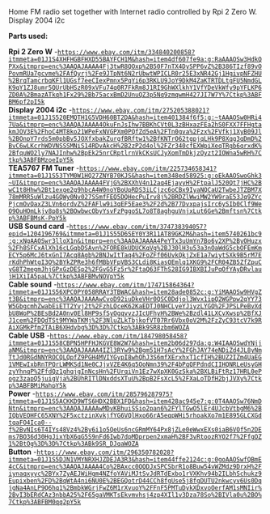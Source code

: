 Home FM radio set together with Internet radio controlled by Rpi 2 Zero W.
Display 2004 i2c

**Parts used:**

**Rpi 2 Zero W** -<code>https://www.ebay.com/itm/334840200858?itmmeta=01J1S4XHFHGBFHXD55BAYFCH1M&hash=item4df607fe9a:g:RaAAAOSw3HdkQPXx&itmprp=enc%3AAQAJAAAA4Fj3twR8QOxp%2B50F7nTX4DySPP6vZ%2B386TIzf89yOPovmRUa7gcvme%2FAfQyrj%2Fe9JTpNt6N2rUbwtWPICLR0r25E3xNR42Gj1HgivpNFZHU%2BrqTamcrbqKFl1UGsf7eeCIexPmnx5PqYi6p3RKLU9JoY9DkM4ZaKTRTDLtgFU5NmdGLK9qY1ZJ8umr5QUrUbHSzR09xVFu74q0R7FkRm8J1RI9GhWXlkhY1VfYDeVkWfy9pYFLKP6ZD0A%2BmazATkqh1Fx29%2Bb75acxBmD2UnuQZ3p5Nq9zmqwmH427JI7W7Y%7Ctkp%3ABFBM6pf2pI5k</code><br>
**Display 2004 i2c** -<code>https://www.ebay.com/itm/275205388021?itmmeta=01J1S520EMQTH1G5VDH60BT2DA&hash=item401384f6f5:g:~tAAAOSw0HRi47Ua&itmprp=enc%3AAQAJAAAA4OkuFnJsIhw7BBKhCVt0L3zBHxazFEa2hS0FXX7FFHgtakmJOV3E%2FhoC4MT8ko21WPeFxNVGPXm0PQfZd5eA%2FTn0gva%2Fzx%2FVfkj1XyB09Jl%2BOnpY7rds5m0pbBv5JOXfxbakZurgfBRftw1%2BfKNTrO62tgpjqLHk9P8Xqg3qDmD%2BvC6wLKcrhWDVNSSSMNiS14RDvAkcH%2B2zP2d4ol%2FZr340cfEXWpiXeqTRgb6qrxdK%2BfquWO2ly7NAJInhw%2BpEk25nrCRptlrnVkCKsUCJyXomTmDkjzOyzt2IOWna5wRH%7Ctkp%3ABFBMzoeIpY5k</code><br>
**TEA5767 FM Tuner** -<code>https://www.ebay.com/itm/225734658341?itmmeta=01J1S53TYM0W1HQ27ZNYB70KJS&hash=item348ed58925:g:oEkAAOSwoGhk3~UI&itmprp=enc%3AAQAJAAAA4FVjG%2BXXhV4n12aq4EjayyH%2FtpalJ520Qt7jHC%2BwC1t8Hhw%2Bt1exge2g9hbcA4W0noYBoUpRDS3iLCjzc6oCBx9IyaNQCaU2TwbeJTZBM7X78mMRR5uWlzu4GQWy0Nv027SSmfFEQ5DQHecPuIrv8j%2BRDZlWwiMW2YW9raE53Jq9ZYcPjcmOvQaxZ3LVn6ordvZ%2FAFlw9i3qEF5Eae3%2F2d%2B77DvxpajsIrc6ySIb0Clf9WeO9OuHOmLkjv8p8s%2BOwbwcObyYsvFzPggoSL7o8T8aghguVnjxLut6Ge%2Bmftsn%7Ctkp%3ABFBMsK-PpY5k</code><br>
**USB Sound card** -<code>https://www.ebay.com/itm/374738394057?epid=1204196769&itmmeta=01J1S55D6SEY0Y3R11AT89GK2M&hash=item5740261bc9:g:xNgAAOSwr3lloX1n&itmprp=enc%3AAQAJAAAA4PeYTx3uUmYn7Bo6y2XP%2ByOHuzx%2Fh8SFCxAlXh16cLGqbDSAvn%2FORE8kUDUCKqVg%2BJ30lH3u53a3nOaWdG5cbOFEmKmECY5p6McJ6txGnI7Acq8Agb%2BNJwItTaq4%2FoZFf06UvkQkjZxE1a7wiytSXk9B5rM7ErKdhPhWtgI3O%2BYkZPRe3h6fMBbVFpVBS3CLdi8KiasQEmlq1XKG9%2FCR04ZB5ZfZpuCyG8T2megmJhjGPxGzDESp2%2FGvG5Fz5r%2FtaQ63FThS28IG9IBXBIJuPqOfYAyDRvlaujH1XiIA5paL%7Ctkp%3ABFBMvNOVpY5k</code><br>
**Cable sound** -<code>https://www.ebay.com/itm/174715864364?itmmeta=01J1S56XPC0PY058RRAY3TBWAC&hash=item28ade0852c:g:YiMAAOSw9HVgZt3B&itmprp=enc%3AAQAJAAAAwCvoD92iuDkeVHr0QSC0Ddjol3Wvx1ipQ2WGPpw2qYY73W5GbgcmhZwabEiETT2Yvj2t%2FzhLQceK62KaEDTJ0NHCLyeYJiyzLYGQ%2FJPSLPeBvXdbU8WoP%2BEsBd2A0nv0El8HP9sfSyOgqvvzJIcUFhyH%2BWe%2Bzdl41LXCvXwsp%2BfXJJ1cem%2FDQdTSt9MYWaTKMj%2F3NluZLkTbjkofVT07Rr6Vbx0oV2M%2FzZyC93tcV7k9RAiXGMkPfm2TAiB6XHdvbg%3D%3D%7Ctkp%3ABk9SR8zbm6WOZA</code><br>
**Cable USB** -<code>https://www.ebay.com/itm/184798058458?itmmeta=01J1S58CBPN5HPFHJKGVE8W2W7&hash=item2b06d297da:g:W4IAAOSwdYNjjaNM&itmprp=enc%3AAQAJAAAA4IZl3RYw9%2Bgm51H7sAcY%2FGhJAY74eNDiZd4JL8yNmTtJd0RGdNNYROCQLQpfZ9PGH4MVIYGypI8whQhJ3S6mfXErxhxT1cfIH%2BUZ2IZm4UaEG1VMEwIxbRnTPQrLWMKSd1Ne0CJjvVZE4K6q5OoNmn39%2F4bPqQFPdndCIIHQNRLeUsyGHzyYhnqP%2FfdQz1ghqjgInNcsHn%2FUrqiVn1Ez7wXpXK0GzSka%2BXLBiFtRz17HRL0ePogz3zapQ5juigVja%2BUhRITlDNxddsXTuU%2BpB2FsXcL5%2FXaLoTDfH2bjJVXy%7Ctkp%3ABFBMiMahpY5k</code><br>
**Power** -<code>https://www.ebay.com/itm/285796287975?itmmeta=01J1S5ACKKD9WTS6HDX2BBX1FD&hash=item428ac945e7:g:0T4AAOSw76NmDNtn&itmprp=enc%3AAQAJAAAAwMDvKBhuiSSio2pan6%2FYlTGwO5lEr4UJcbVtbgM6%2BIQbVEOHFC65XNY%2F5xctzinXvkjfYG6VQlHxo66rA5eqpWHi5rhoakXo7m1E895GLCXGdtqaFO4Ica0--f%2BvNIs6T4IYs48Vz4%2By6i1o5QeUs6ncGRmMY64Px8jZLe0eWwxEXs0iaB6VOf5n2DEms7BO36d30HgJixYbX6qG5S9nFd6Iwb7dpMDprpen2xmaH%2BF3vRtoozRYO2f7%2FfgOZ1%2BtOg%3D%3D%7Ctkp%3ABk9SR_DJqaWOZA</code><br>
**Button** -<code>https://www.ebay.com/itm/296350782028?itmmeta=01J1S5DJN1VMYNRXHJZDEJA3R3&hash=item44ffe2124c:g:0goAAOSwfQBmE4cC&itmprp=enc%3AAQAJAAAA4Co%2BAxcc0QQDJxSPCSbrR1o8Buw54vWZMdz9DrxH%2Fiynaqxyyc%2BYx7ZyAEJWiHgm4NZfoYAViMJtSvJdRTdExbo1rVXKhv94b2ILbhSchukz9Eupixben%2FD%2BqWtA4ni6NU0E%2BEGQotrD44CCh8fgUse5j8fgDUTU2nkwcyv6Us0DqjgNa4AnLP9Q6hq1%2BmbkWGrjFwZ6M1rXvuoY%2FFnF5PMTuDykXDxvoOerfAM1sMNIir%2BvI3bERdCAz3nbbA25%2F65gaVMKTsEkvmvhsj4zp4XIl1v3Dza78So%2BIVla0u%2BO%7Ctkp%3ABFBM0qq2pY5k</code>
